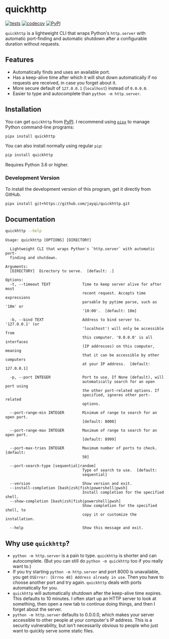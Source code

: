 # quickhttp

[![tests](https://github.com/jayqi/quickhttp/workflows/tests/badge.svg?branch=master)](https://github.com/jayqi/quickhttp/actions?query=workflow%3Atests+branch%3Amaster) [![codecov](https://codecov.io/gh/jayqi/quickhttp/branch/master/graph/badge.svg)](https://codecov.io/gh/jayqi/quickhttp) [![PyPI](https://img.shields.io/pypi/v/quickhttp.svg)](https://pypi.org/project/quickhttp/)

`quickhttp` is a lightweight CLI that wraps Python's `http.server` with automatic port-finding and automatic shutdown after a configurable duration without requests.

## Features

- Automatically finds and uses an available port.
- Has a keep-alive time after which it will shut down automatically if no requests are received, in case you forget about it.
- More secure default of `127.0.0.1` (`localhost`) instead of `0.0.0.0`.
- Easier to type and autocomplete than `python -m http.server`.

## Installation

You can get `quickhttp` from [PyPI](https://pypi.org/project/quickhttp/). I recommend using [`pipx`](https://pipxproject.github.io/pipx/) to manage Python command-line programs:

```bash
pipx install quickhttp
```

You can also install normally using regular `pip`:

```bash
pip install quickhttp
```

Requires Python 3.6 or higher.

### Development Version

To install the development version of this program, get it directly from GitHub.

```bash
pipx install git+https://github.com/jayqi/quickhttp.git
```

## Documentation

```bash
quickhttp --help
```

```text
Usage: quickhttp [OPTIONS] [DIRECTORY]

  Lightweight CLI that wraps Python's `http.server` with automatic port-
  finding and shutdown.

Arguments:
  [DIRECTORY]  Directory to serve.  [default: .]

Options:
  -t, --timeout TEXT              Time to keep server alive for after most
                                  recent request. Accepts time expressions
                                  parsable by pytime parse, such as '10m' or
                                  '10:00'.  [default: 10m]

  -b, --bind TEXT                 Address to bind server to. '127.0.0.1' (or
                                  'localhost') will only be accessible from
                                  this computer. '0.0.0.0' is all interfaces
                                  (IP addresses) on this computer, meaning
                                  that it can be accessible by other computers
                                  at your IP address.  [default: 127.0.0.1]

  -p, --port INTEGER              Port to use. If None (default), will
                                  automatically search for an open port using
                                  the other port-related options. If
                                  specified, ignores other port-related
                                  options.

  --port-range-min INTEGER        Minimum of range to search for an open port.
                                  [default: 8000]

  --port-range-max INTEGER        Maximum of range to search for an open port.
                                  [default: 8999]

  --port-max-tries INTEGER        Maximum number of ports to check.  [default:
                                  50]

  --port-search-type [sequential|random]
                                  Type of search to use.  [default:
                                  sequential]

  --version                       Show version and exit.
  --install-completion [bash|zsh|fish|powershell|pwsh]
                                  Install completion for the specified shell.
  --show-completion [bash|zsh|fish|powershell|pwsh]
                                  Show completion for the specified shell, to
                                  copy it or customize the installation.

  --help                          Show this message and exit.
```

## Why use `quickhttp`?

- `python -m http.server` is a pain to type. `quickhttp` is shorter and can autocomplete. (But you can still do `python -m quickhttp` too if you really want to.)
- If you try starting `python -m http.server` and port 8000 is unavailable, you get `OSError: [Errno 48] Address already in use`. Then you have to choose another port and try again. `quickhttp` deals with ports automatically for you.
- `quickhttp` will automatically shutdown after the keep-alive time expires. This defaults to 10 minutes. I often start up an HTTP server to look at something, then open a new tab to continue doing things, and then I forget about the server.
- `python -m http.server` defaults to 0.0.0.0, which makes your server accessible to other people at your computer's IP address. This is a security vulnerability, but isn't necessarily obvious to people who just want to quickly serve some static files.
